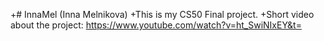 +# InnaMel (Inna Melnikova)
+This is my CS50 Final project.
+Short video about the project: https://www.youtube.com/watch?v=ht_SwiNIxEY&t=